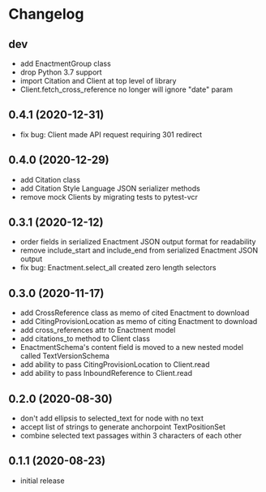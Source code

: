Changelog
=========

dev
------------------

- add EnactmentGroup class
- drop Python 3.7 support
- import Citation and Client at top level of library
- Client.fetch_cross_reference no longer will ignore "date" param

0.4.1 (2020-12-31)
------------------

- fix bug: Client made API request requiring 301 redirect

0.4.0 (2020-12-29)
------------------

- add Citation class
- add Citation Style Language JSON serializer methods
- remove mock Clients by migrating tests to pytest-vcr

0.3.1 (2020-12-12)
------------------

- order fields in serialized Enactment JSON output format for readability
- remove include_start and include_end from serialized Enactment JSON output
- fix bug: Enactment.select_all created zero length selectors

0.3.0 (2020-11-17)
------------------

- add CrossReference class as memo of cited Enactment to download
- add CitingProvisionLocation as memo of citing Enactment to download
- add cross_references attr to Enactment model
- add citations_to method to Client class
- EnactmentSchema's content field is moved to a new nested model called TextVersionSchema
- add ability to pass CitingProvisionLocation to Client.read
- add ability to pass InboundReference to Client.read

0.2.0 (2020-08-30)
------------------
- don't add ellipsis to selected_text for node with no text
- accept list of strings to generate anchorpoint TextPositionSet
- combine selected text passages within 3 characters of each other

0.1.1 (2020-08-23)
------------------
- initial release
